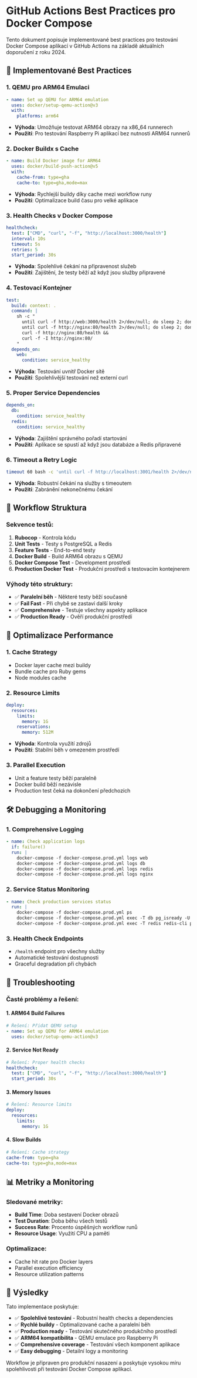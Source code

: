 # GitHub Actions Best Practices pro Docker Compose

Tento dokument popisuje implementované best practices pro testování Docker Compose aplikací v GitHub Actions na základě aktuálních doporučení z roku 2024.

## 🎯 Implementované Best Practices

### 1. **QEMU pro ARM64 Emulaci**
```yaml
- name: Set up QEMU for ARM64 emulation
  uses: docker/setup-qemu-action@v3
  with:
    platforms: arm64
```
- **Výhoda**: Umožňuje testovat ARM64 obrazy na x86_64 runnerech
- **Použití**: Pro testování Raspberry Pi aplikací bez nutnosti ARM64 runnerů

### 2. **Docker Buildx s Cache**
```yaml
- name: Build Docker image for ARM64
  uses: docker/build-push-action@v5
  with:
    cache-from: type=gha
    cache-to: type=gha,mode=max
```
- **Výhoda**: Rychlejší buildy díky cache mezi workflow runy
- **Použití**: Optimalizace build času pro velké aplikace

### 3. **Health Checks v Docker Compose**
```yaml
healthcheck:
  test: ["CMD", "curl", "-f", "http://localhost:3000/health"]
  interval: 10s
  timeout: 5s
  retries: 5
  start_period: 30s
```
- **Výhoda**: Spolehlivé čekání na připravenost služeb
- **Použití**: Zajištění, že testy běží až když jsou služby připravené

### 4. **Testovací Kontejner**
```yaml
test:
  build: context: .
  command: |
    sh -c "
      until curl -f http://web:3000/health 2>/dev/null; do sleep 2; done &&
      until curl -f http://nginx:80/health 2>/dev/null; do sleep 2; done &&
      curl -f http://nginx:80/health &&
      curl -f -I http://nginx:80/
    "
  depends_on:
    web:
      condition: service_healthy
```
- **Výhoda**: Testování uvnitř Docker sítě
- **Použití**: Spolehlivější testování než externí curl

### 5. **Proper Service Dependencies**
```yaml
depends_on:
  db:
    condition: service_healthy
  redis:
    condition: service_healthy
```
- **Výhoda**: Zajištění správného pořadí startování
- **Použití**: Aplikace se spustí až když jsou databáze a Redis připravené

### 6. **Timeout a Retry Logic**
```bash
timeout 60 bash -c 'until curl -f http://localhost:3001/health 2>/dev/null; do sleep 3; done'
```
- **Výhoda**: Robustní čekání na služby s timeoutem
- **Použití**: Zabránění nekonečnému čekání

## 🔄 Workflow Struktura

### Sekvence testů:
1. **Rubocop** - Kontrola kódu
2. **Unit Tests** - Testy s PostgreSQL a Redis
3. **Feature Tests** - End-to-end testy
4. **Docker Build** - Build ARM64 obrazu s QEMU
5. **Docker Compose Test** - Development prostředí
6. **Production Docker Test** - Produkční prostředí s testovacím kontejnerem

### Výhody této struktury:
- ✅ **Paralelní běh** - Některé testy běží současně
- ✅ **Fail Fast** - Při chybě se zastaví další kroky
- ✅ **Comprehensive** - Testuje všechny aspekty aplikace
- ✅ **Production Ready** - Ověří produkční prostředí

## 🚀 Optimalizace Performance

### 1. **Cache Strategy**
- Docker layer cache mezi buildy
- Bundle cache pro Ruby gems
- Node modules cache

### 2. **Resource Limits**
```yaml
deploy:
  resources:
    limits:
      memory: 1G
    reservations:
      memory: 512M
```
- **Výhoda**: Kontrola využití zdrojů
- **Použití**: Stabilní běh v omezeném prostředí

### 3. **Parallel Execution**
- Unit a feature testy běží paralelně
- Docker build běží nezávisle
- Production test čeká na dokončení předchozích

## 🛠️ Debugging a Monitoring

### 1. **Comprehensive Logging**
```yaml
- name: Check application logs
  if: failure()
  run: |
    docker-compose -f docker-compose.prod.yml logs web
    docker-compose -f docker-compose.prod.yml logs db
    docker-compose -f docker-compose.prod.yml logs redis
    docker-compose -f docker-compose.prod.yml logs nginx
```

### 2. **Service Status Monitoring**
```yaml
- name: Check production services status
  run: |
    docker-compose -f docker-compose.prod.yml ps
    docker-compose -f docker-compose.prod.yml exec -T db pg_isready -U postgres
    docker-compose -f docker-compose.prod.yml exec -T redis redis-cli ping
```

### 3. **Health Check Endpoints**
- `/health` endpoint pro všechny služby
- Automatické testování dostupnosti
- Graceful degradation při chybách

## 🔧 Troubleshooting

### Časté problémy a řešení:

#### 1. **ARM64 Build Failures**
```yaml
# Řešení: Přidat QEMU setup
- name: Set up QEMU for ARM64 emulation
  uses: docker/setup-qemu-action@v3
```

#### 2. **Service Not Ready**
```yaml
# Řešení: Proper health checks
healthcheck:
  test: ["CMD", "curl", "-f", "http://localhost:3000/health"]
  start_period: 30s
```

#### 3. **Memory Issues**
```yaml
# Řešení: Resource limits
deploy:
  resources:
    limits:
      memory: 1G
```

#### 4. **Slow Builds**
```yaml
# Řešení: Cache strategy
cache-from: type=gha
cache-to: type=gha,mode=max
```

## 📊 Metriky a Monitoring

### Sledované metriky:
- **Build Time**: Doba sestavení Docker obrazů
- **Test Duration**: Doba běhu všech testů
- **Success Rate**: Procento úspěšných workflow runů
- **Resource Usage**: Využití CPU a paměti

### Optimalizace:
- Cache hit rate pro Docker layers
- Parallel execution efficiency
- Resource utilization patterns

## 🎯 Výsledky

Tato implementace poskytuje:
- ✅ **Spolehlivé testování** - Robustní health checks a dependencies
- ✅ **Rychlé buildy** - Optimalizované cache a paralelní běh
- ✅ **Production ready** - Testování skutečného produkčního prostředí
- ✅ **ARM64 kompatibilita** - QEMU emulace pro Raspberry Pi
- ✅ **Comprehensive coverage** - Testování všech komponent aplikace
- ✅ **Easy debugging** - Detailní logy a monitoring

Workflow je připraven pro produkční nasazení a poskytuje vysokou míru spolehlivosti při testování Docker Compose aplikací.
